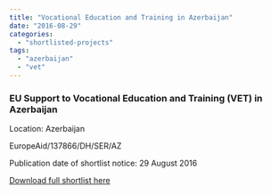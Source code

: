 ```yaml
---
title: "Vocational Education and Training in Azerbaijan"
date: "2016-08-29"
categories: 
  - "shortlisted-projects"
tags: 
  - "azerbaijan"
  - "vet"
---
```


### EU Support to Vocational Education and Training (VET) in Azerbaijan

Location: Azerbaijan

EuropeAid/137866/DH/SER/AZ

Publication date of shortlist notice: 29 August 2016

[Download full shortlist here](http://epm.lv/files/Shortlist_Azerbaijan_137866.pdf)
